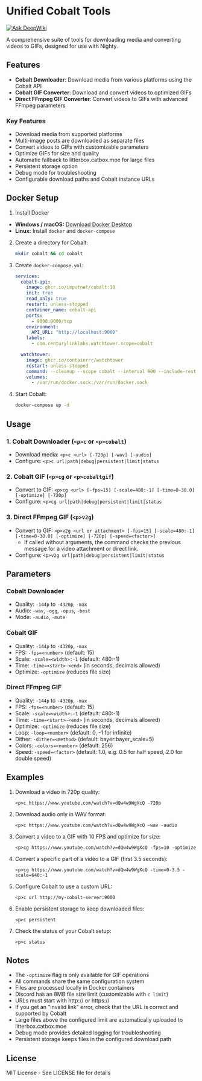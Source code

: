 # Unified Cobalt Tools

[![Ask DeepWiki](https://deepwiki.com/badge.svg)](https://deepwiki.com/p2xai/localcobalt-nighty)

A comprehensive suite of tools for downloading media and converting videos to GIFs, designed for use with Nighty.

## Features

- **Cobalt Downloader**: Download media from various platforms using the Cobalt API
- **Cobalt GIF Converter**: Download and convert videos to optimized GIFs
- **Direct FFmpeg GIF Converter**: Convert videos to GIFs with advanced FFmpeg parameters

### Key Features
- Download media from supported platforms
- Multi-image posts are downloaded as separate files
- Convert videos to GIFs with customizable parameters
- Optimize GIFs for size and quality
- Automatic fallback to litterbox.catbox.moe for large files
- Persistent storage option
- Debug mode for troubleshooting
- Configurable download paths and Cobalt instance URLs

## Docker Setup

1. Install Docker

- **Windows / macOS:** [Download Docker Desktop](https://www.docker.com/products/docker-desktop)
- **Linux:** Install `docker` and `docker-compose`
  
2. Create a directory for Cobalt:
   ```bash
   mkdir cobalt && cd cobalt
   ```

3. Create `docker-compose.yml`:
   ```yaml
   services:
     cobalt-api:
       image: ghcr.io/imputnet/cobalt:10
       init: true
       read_only: true
       restart: unless-stopped
       container_name: cobalt-api
       ports:
         - 9000:9000/tcp
       environment:
         API_URL: "http://localhost:9000"
       labels:
         - com.centurylinklabs.watchtower.scope=cobalt

     watchtower:
       image: ghcr.io/containrrr/watchtower
       restart: unless-stopped
       command: --cleanup --scope cobalt --interval 900 --include-restarting
       volumes:
         - /var/run/docker.sock:/var/run/docker.sock
   ```

4. Start Cobalt:
   ```bash
   docker-compose up -d
   ```

## Usage

### 1. Cobalt Downloader (`<p>c` or `<p>cobalt`)
 - Download media: `<p>c <url> [-720p] [-wav] [-audio]`
 - Configure: `<p>c url|path|debug|persistent|limit|status`

### 2. Cobalt GIF (`<p>cg` or `<p>cobaltgif`)
 - Convert to GIF: `<p>cg <url> [-fps=15] [-scale=480:-1] [-time=0-30.0] [-optimize] [-720p]`
 - Configure: `<p>cg url|path|debug|persistent|limit|status`

### 3. Direct FFmpeg GIF (`<p>v2g`)
 - Convert to GIF: `<p>v2g <url or attachment> [-fps=15] [-scale=480:-1] [-time=0-30.0] [-optimize] [-720p] [-speed=<factor>]`
   - If called without arguments, the command checks the previous message for a video attachment or direct link.
 - Configure: `<p>v2g url|path|debug|persistent|limit|status`

## Parameters

### Cobalt Downloader
 - Quality: `-144p` to `-4320p`, `-max`
 - Audio: `-wav`, `-ogg`, `-opus`, `-best`
 - Mode: `-audio`, `-mute`

### Cobalt GIF
 - Quality: `-144p` to `-4320p`, `-max`
 - FPS: `-fps=<number>` (default: 15)
 - Scale: `-scale=<width>:-1` (default: 480:-1)
 - Time: `-time=<start>-<end>` (in seconds, decimals allowed)
 - Optimize: `-optimize` (reduces file size)

### Direct FFmpeg GIF
 - Quality: `-144p` to `-4320p`, `-max`
 - FPS: `-fps=<number>` (default: 15)
 - Scale: `-scale=<width>:-1` (default: 480:-1)
 - Time: `-time=<start>-<end>` (in seconds, decimals allowed)
 - Optimize: `-optimize` (reduces file size)
 - Loop: `-loop=<number>` (default: 0, -1 for infinite)
 - Dither: `-dither=<method>` (default: bayer:bayer_scale=5)
 - Colors: `-colors=<number>` (default: 256)
 - Speed: `-speed=<factor>` (default: 1.0, e.g. 0.5 for half speed, 2.0 for double speed)

## Examples

1. Download a video in 720p quality:
   ```
   <p>c https://www.youtube.com/watch?v=dQw4w9WgXcQ -720p
   ```

2. Download audio only in WAV format:
   ```
   <p>c https://www.youtube.com/watch?v=dQw4w9WgXcQ -wav -audio
   ```

3. Convert a video to a GIF with 10 FPS and optimize for size:
   ```
   <p>cg https://www.youtube.com/watch?v=dQw4w9WgXcQ -fps=10 -optimize
   ```

4. Convert a specific part of a video to a GIF (first 3.5 seconds):
   ```
   <p>cg https://www.youtube.com/watch?v=dQw4w9WgXcQ -time=0-3.5 -scale=640:-1
   ```

5. Configure Cobalt to use a custom URL:
   ```
   <p>c url http://my-cobalt-server:9000
   ```

6. Enable persistent storage to keep downloaded files:
   ```
   <p>c persistent
   ```

7. Check the status of your Cobalt setup:
   ```
   <p>c status
   ```

## Notes

 - The `-optimize` flag is only available for GIF operations
- All commands share the same configuration system
- Files are processed locally in Docker containers
 - Discord has an 8MB file size limit (customizable with `c limit`)
- URLs must start with http:// or https://
- If you get an "invalid link" error, check that the URL is correct and supported by Cobalt
 - Large files above the configured limit are automatically uploaded to litterbox.catbox.moe
- Debug mode provides detailed logging for troubleshooting
- Persistent storage keeps files in the configured download path

## License

MIT License - See LICENSE file for details 

